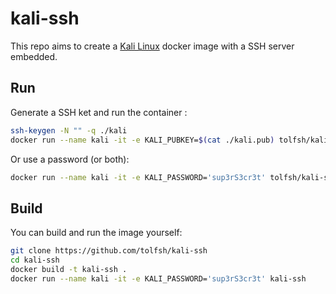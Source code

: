 # kali-ssh

This repo aims to create a [Kali Linux](https://www.kali.org/docs/containers/official-kalilinux-docker-images/) docker image with a SSH server embedded. 

## Run
Generate a SSH ket and run the container :
```bash
ssh-keygen -N "" -q ./kali
docker run --name kali -it -e KALI_PUBKEY=$(cat ./kali.pub) tolfsh/kali-ssh
```
Or use a password (or both):
```bash
docker run --name kali -it -e KALI_PASSWORD='sup3rS3cr3t' tolfsh/kali-ssh
```

## Build
You can build and run the image yourself:
```bash
git clone https://github.com/tolfsh/kali-ssh
cd kali-ssh
docker build -t kali-ssh .
docker run --name kali -it -e KALI_PASSWORD='sup3rS3cr3t' kali-ssh
```